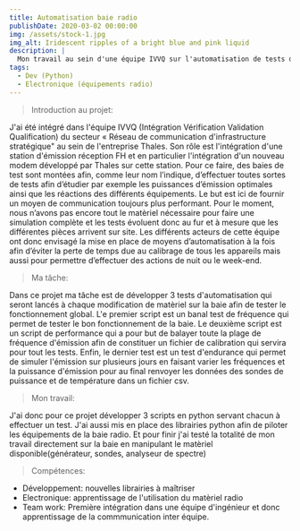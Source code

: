 ```yaml
---
title: Automatisation baie radio
publishDate: 2020-03-02 00:00:00
img: /assets/stock-1.jpg
img_alt: Iridescent ripples of a bright blue and pink liquid
description: |
  Mon travail au sein d'une équipe IVVQ sur l'automatisation de tests d'une baie radio
tags:
  - Dev (Python)
  - Electronique (équipements radio)
---
```


<!-- ## Level-two heading -->

> Introduction au projet:

J'ai été intégré dans l'équipe IVVQ (Intégration Vérification Validation Qualification) du secteur « Réseau de communication d'infrastructure stratégique" au sein de l'entreprise Thales. Son rôle est l'intégration d'une station d'émission réception FH et en particulier l'intégration d'un nouveau modem développé par Thales sur cette station. Pour ce faire, des baies de test sont montées afin, comme leur nom l’indique, d’effectuer toutes sortes de tests afin d’étudier par exemple les puissances d’émission optimales ainsi que les réactions des différents équipements. Le but est ici de fournir un moyen de communication toujours plus performant. Pour le moment, nous n’avons pas encore tout le matèriel nécessaire pour faire une simulation complète et les tests évoluent donc au fur et à mesure que les différentes pièces arrivent sur site. Les différents acteurs de cette équipe ont donc envisagé la mise en place de moyens d’automatisation à la fois afin d’éviter la perte de temps due au calibrage de tous les appareils mais aussi pour permettre d’effectuer des actions de nuit ou le week-end.

<!-- ### Level-three heading -->
> Ma tâche:

Dans ce projet ma tâche est de développer 3 tests d'automatisation qui seront lancés à chaque modification de matèriel sur la baie afin 
de tester le fonctionnement global. L'e premier script est un banal test de fréquence qui permet de tester le bon fonctionnement de la baie. Le deuxième script est un script de performance qui a pour but de balayer toute la plage de fréquence d'émission afin de constituer un fichier de calibration qui servira pour tout les tests. Enfin, le dernier test est un test d'endurance qui permet de simuler l'émission sur plusieurs jours en faisant varier les fréquences et la puissance d'émission pour au final renvoyer les données des sondes de puissance et de température dans un fichier csv.

<!-- ### Level-three heading -->
> Mon travail:

J'ai donc pour ce projet développer 3 scripts en python servant chacun à effectuer un test. J'ai aussi mis en place des librairies python afin de piloter les équipements de la baie radio. Et pour finir j'ai testé la totalité de mon travail directement sur la baie en manipulant le matèriel disponible(générateur, sondes, analyseur de spectre)

<!-- #### Level-four heading -->
> Compétences:

- Développement: nouvelles librairies à maîtriser
- Electronique: apprentissage de l'utilisation du matèriel radio
- Team work: Première intégration dans une équipe d'ingénieur et donc apprentissage de la commmunication inter équipe.
